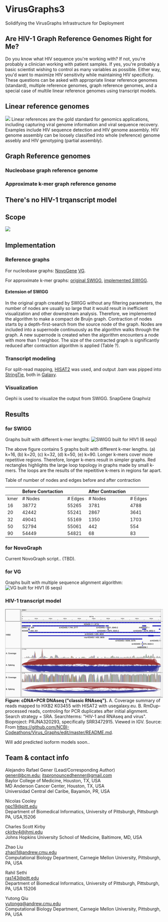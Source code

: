 # VirusGraphs3
Solidifying the VirusGraphs Infrastructure for Deployment

## Are HIV-1 Graph Reference Genomes Right for Me?

Do you know what HIV sequence you're working with? If not, you're probably a clinician working with patient samples. If yes, you're probably a basic scientist wishing to control as many variables as possible. Either way, you'd want to maximize HIV sensitivity while maintaining HIV specificity. These questions can be asked with appropriate linear reference genomes (standard), multiple reference genomes, graph reference genomes, and a special case of multile linear reference genomes using transcript models.

## Linear reference genomes

![](https://github.com/NCBI-Codeathons/VirusGraphs3/blob/master/limit_of_linear.png)
Linear references are the gold standard for genomics applications, including capturing viral genome information and viral sequence recovery. Examples include HIV sequence detection and HIV genome assembly. HIV genome assembly can be loosely classified into whole (reference) genome assebly and HIV genotyping (partial assembly).

## Graph Reference genomes

### Nucleobase graph reference genome

### Approximate k-mer graph reference genome

## There's no HIV-1 trqanscript model

## Scope

![](https://github.com/NCBI-Codeathons/VirusGraphs3/blob/master/Virus_Graphs_3_Workflow_med_screen.tif)

## Implementation

### Reference graphs

For nucleobase graphs: [NovoGene](https://github.com/NCBI-Hackathons/NovoGraph)
[VG](https://github.com/vgteam/vg).

For approximate k-mer graphs: [original SWIGG](https://github.com/NCBI-Codeathons/SWIGG), [implemented SWIGG](https://github.com/NCBI-Codeathons/Virus_Graphs).

#### Extension of SWIGG
In the original graph created by SWIGG without any filtering parameters, the number of nodes are usually so large that it would result in inefficient visualization and other downstream analysis. Therefore, we implemented the algorithm to make a compact de Bruijn graph. Contraction of nodes starts by a depth-first-search from the source node of the graph. Nodes are included into a supernode continuously as the algorithm walks through the graph. A new supernode is created when the algorithm encounters a node with more than 1 neighbor. The size of the contracted graph is significantly reduced after contraction algorithm is applied (Table ?).

### Transcript modeling
For split-read mapping, [HISAT2](https://ccb.jhu.edu/software/hisat2/index.shtml) was used, and output .bam was pipped into
[StringTie](https://ccb.jhu.edu/software/stringtie/), both in [Galaxy](usegalaxy.eu).

### Visualization

Gephi is used to visualize the output from SWIGG. 
SnapGene
Graphviz

## Results 

### for SWIGG

Graphs built with different k-mer lengths:
![SWIGG built for HIV1 (6 seqs)](https://github.com/NCBI-Codeathons/VirusGraphs3/blob/master/swigg_figure/HIV2_graph_merged.png)

The above figure contains 5 graphs built with different k-mer lengths. (a) k=16, (b) k=20, (c) k=32, (d) k=50, (e) k=90. Longer k-mers cover more repetitive regions. Therefore, longer k-mers result in simpler graphs. Red rectangles highlights the large loop topology in graphs made by small k-mers. The loops are the results of the repeititive k-mers in regions far apart. 


Table of number of nodes and edges before and after contraction

|      |           Before Conrtaction | |         After Contraction ||
|------|----------|--------------------|---------|-------------------|
| kmer | # Nodes  | # Edges            | # Nodes | # Edges           |
| 16   | 38772   | 55265              | 3781    | 4788              |
| 20   | 42442   | 55241              | 2867    | 3641              |
| 32   | 49041   | 55169              | 1350    | 1703              |
| 50   | 52794   | 55061              | 442     | 554               |
| 90   | 54449   | 54821              | 68      | 83                |



### for NovoGraph

Current NovoGraph script.. (TBD).

### for VG
Graphs built with multiple sequence alignment algorithm:
![VG built for HIV1 (6 seqs)](https://github.com/NCBI-Codeathons/VirusGraphs3/blob/master/vg_prunes/msga_index.png)


### HIV-1 transcript model

<img src="igv_snapshot_HXB2-mapping_reads_from_SRR3472915_v2.png"
     alt="Markdown Monster icon"
     style="float: left; margin-right: 10px;" />
**Figure: cDNA+PCR DNAseq ("classic RNAseq").** A. Coverage summary of reads mapped to HXB2 K03455 with HISAT2 with usegalaxy.eu. B. RmDup-processed reads, controling for PCR duplicates after initial alignment. Search strategy = SRA. Searchterms: "HIV-1 and RNAseq and virus". Bioproject: PRJNA320293, specifically SRR3472915. Viewed in IGV.
Source: From https://github.com/NCBI-Codeathons/Virus_Graphs/edit/master/README.md.

Will add predicted isoform models soon..

## Team & contact info

Alejandro Rafael Gener (Lead/Corresponding Author)<br />
gener@bcm.edu; itspronouncedhenner@gmail.com<br />
Baylor College of Medicine, Houston, TX, USA<br />
MD Anderson Cancer Center, Houston, TX, USA<br />
Universidad Central del Caribe, Bayamón, PR, USA<br />

Nicolas Cooley<br />
npc19@pitt.edu<br />
Department of Biomedical Informatics, University of Pittsburgh, Pittsburgh PA, USA,15206<br />


Charles Scott Kirby<br />
ckirby4@jhmi.edu<br />
Johns Hopkins University School of Medicine, Baltimore, MD, USA<br />

Zhao Liu<br />
zhaol1@andrew.cmu.edu<br />
Computational Biology Department, Carnegie Mellon University, Pittsburgh, PA, USA<br />

Rahil Sethi<br />
ras143@pitt.edu<br />
Department of Biomedical Informatics, University of Pittsburgh, Pittsburgh, PA, USA 15206<br />

Yutong Qiu<br />
yutongq@andrew.cmu.edu<br />
Computational Biology Department, Carnegie Mellon University, Pittsburgh, PA, USA<br />



